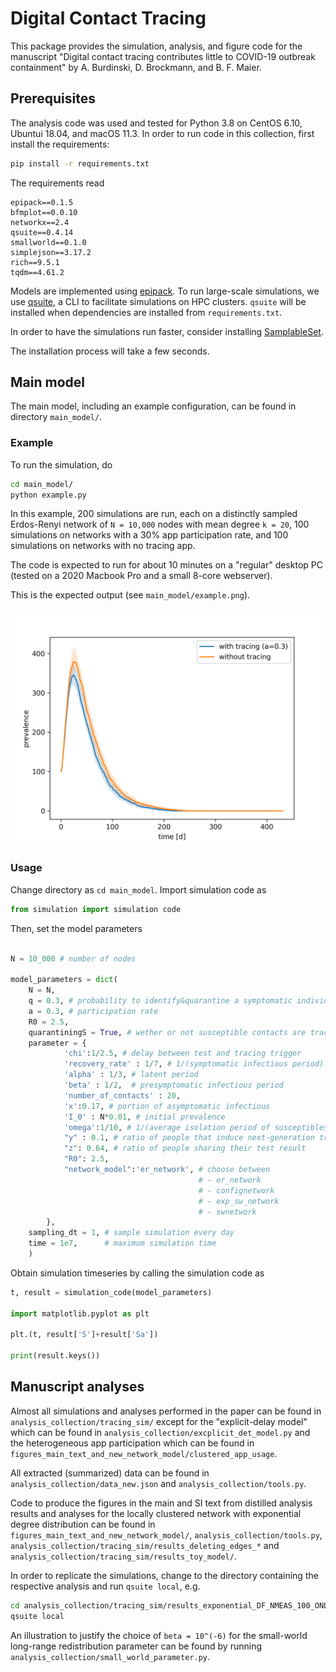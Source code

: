 # Digital Contact Tracing

This package provides the simulation, analysis, and figure code for
the manuscript "Digital contact tracing contributes little to COVID-19
outbreak containment" by A. Burdinski, D. Brockmann, and B. F. Maier.

## Prerequisites

The analysis code was used and tested for Python 3.8 on CentOS 6.10, Ubuntui 18.04, and macOS 11.3.
In order to run code in this collection, first install the requirements:

```bash
pip install -r requirements.txt
```

The requirements read

```
epipack==0.1.5
bfmplot==0.0.10
networkx==2.4
qsuite==0.4.14
smallworld==0.1.0
simplejson==3.17.2
rich==9.5.1
tqdm==4.61.2
```

Models are implemented using [epipack](github.com/benmaier/epipack). To run
large-scale simulations, we use [qsuite](github.com/benmaier/qsuite), a CLI
to facilitate simulations on HPC clusters. `qsuite` will be installed when
dependencies are installed from `requirements.txt`.

In order to have the simulations run faster, consider installing
[SamplableSet](https://github.com/gstonge/SamplableSet).

The installation process will take a few seconds.

## Main model

The main model, including an example configuration,
can be found in directory `main_model/`.

### Example 

To run the simulation, do

```bash
cd main_model/
python example.py
```

In this example, 200 simulations are run, each on a
distinctly sampled Erdos-Renyi network of `N = 10,000` nodes
with mean degree `k = 20`,
100 simulations on networks with a 30% app participation rate,
and 100 simulations on networks with no tracing app.

The code is expected to run for about 10 minutes on a "regular"
desktop PC (tested on a 2020 Macbook Pro and a small 8-core webserver). 

This is the expected output (see `main_model/example.png`).

![Example](main_model/example.png)


### Usage

Change directory as `cd main_model`. Import simulation code as

```python
from simulation import simulation code
```

Then, set the model parameters

```python

N = 10_000 # number of nodes

model_parameters = dict(
    N = N,
    q = 0.3, # probability to identify&quarantine a symptomatic individual
    a = 0.3, # participation rate
    R0 = 2.5, 
    quarantiningS = True, # wether or not susceptible contacts are traced and isolated
    parameter = {
            'chi':1/2.5, # delay between test and tracing trigger
            'recovery_rate' : 1/7, # 1/(symptomatic infectious period)
            'alpha' : 1/3, # latent period
            'beta' : 1/2,  # presymptomatic infectious period
            'number_of_contacts' : 20,
            'x':0.17, # portion of asymptomatic infectious
            'I_0' : N*0.01, # initial prevalence
            'omega':1/10, # 1/(average isolation period of susceptibles)
            "y" : 0.1, # ratio of people that induce next-generation tracing
            "z": 0.64, # ratio of people sharing their test result
            "R0": 2.5,
            "network_model":'er_network', # choose between
                                          # - er_network
                                          # - confignetwork
                                          # - exp_sw_network
                                          # - swnetwork
        },
    sampling_dt = 1, # sample simulation every day
    time = 1e7,      # maximum simulation time
    )
```

Obtain simulation timeseries by calling the simulation code as 

```python
t, result = simulation_code(model_parameters)

import matplotlib.pyplot as plt

plt.(t, result['S']+result['Sa'])

print(result.keys())
```

## Manuscript analyses 

Almost all simulations and analyses performed in the paper
can be found in `analysis_collection/tracing_sim/` except for the "explicit-delay model" which can be found in `analysis_collection/excplicit_det_model.py` and the heterogeneous app participation which can be found in `figures_main_text_and_new_network_model/clustered_app_usage`.

All extracted (summarized) data can be found in
`analysis_collection/data_new.json` and `analysis_collection/tools.py`.

Code to produce the figures in the main and SI text from distilled analysis
results and analyses for the locally clustered network with
exponential degree distribution can be found in
`figures_main_text_and_new_network_model/`, `analysis_collection/tools.py`, 
`analysis_collection/tracing_sim/results_deleting_edges_*`
and `analysis_collection/tracing_sim/results_toy_model/`.

In order to replicate the simulations, change to the directory containing the
respective analysis and run `qsuite local`, e.g. 

```bash
cd analysis_collection/tracing_sim/results_exponential_DF_NMEAS_100_ONLYSAVETIME_False/
qsuite local
```

An illustration to justify the choice of `beta = 10^(-6)` for the small-world long-range
redistribution parameter can be found by running
`analysis_collection/small_world_parameter.py`.
